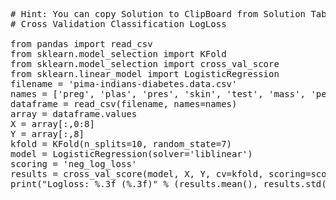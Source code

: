 <pre class="file" data-target="clipboard">
# Hint: You can copy Solution to ClipBoard from Solution Tab in Step 3
# Cross Validation Classification LogLoss

from pandas import read_csv
from sklearn.model_selection import KFold
from sklearn.model_selection import cross_val_score
from sklearn.linear_model import LogisticRegression
filename = 'pima-indians-diabetes.data.csv'
names = ['preg', 'plas', 'pres', 'skin', 'test', 'mass', 'pedi', 'age', 'class']
dataframe = read_csv(filename, names=names)
array = dataframe.values
X = array[:,0:8]
Y = array[:,8]
kfold = KFold(n_splits=10, random_state=7)
model = LogisticRegression(solver='liblinear')
scoring = 'neg_log_loss'
results = cross_val_score(model, X, Y, cv=kfold, scoring=scoring)
print("Logloss: %.3f (%.3f)" % (results.mean(), results.std()))

</pre>
